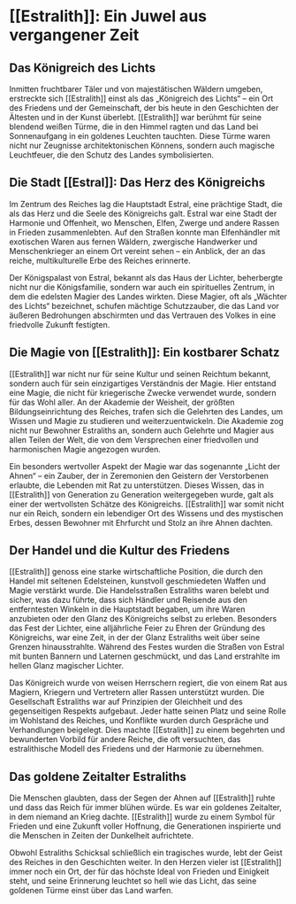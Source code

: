# [[Estralith]]: Ein Juwel aus vergangener Zeit

## Das Königreich des Lichts
Inmitten fruchtbarer Täler und von majestätischen Wäldern umgeben, erstreckte sich [[Estralith]] einst als das „Königreich des Lichts“ – ein Ort des Friedens und der Gemeinschaft, der bis heute in den Geschichten der Ältesten und in der Kunst überlebt. [[Estralith]] war berühmt für seine blendend weißen Türme, die in den Himmel ragten und das Land bei Sonnenaufgang in ein goldenes Leuchten tauchten. Diese Türme waren nicht nur Zeugnisse architektonischen Könnens, sondern auch magische Leuchtfeuer, die den Schutz des Landes symbolisierten.

## Die Stadt [[Estral]]: Das Herz des Königreichs
Im Zentrum des Reiches lag die Hauptstadt Estral, eine prächtige Stadt, die als das Herz und die Seele des Königreichs galt. Estral war eine Stadt der Harmonie und Offenheit, wo Menschen, Elfen, Zwerge und andere Rassen in Frieden zusammenlebten. Auf den Straßen konnte man Elfenhändler mit exotischen Waren aus fernen Wäldern, zwergische Handwerker und Menschenkrieger an einem Ort vereint sehen – ein Anblick, der an das reiche, multikulturelle Erbe des Reiches erinnerte.

Der Königspalast von Estral, bekannt als das Haus der Lichter, beherbergte nicht nur die Königsfamilie, sondern war auch ein spirituelles Zentrum, in dem die edelsten Magier des Landes wirkten. Diese Magier, oft als „Wächter des Lichts“ bezeichnet, schufen mächtige Schutzzauber, die das Land vor äußeren Bedrohungen abschirmten und das Vertrauen des Volkes in eine friedvolle Zukunft festigten.

## Die Magie von [[Estralith]]: Ein kostbarer Schatz
[[Estralith]] war nicht nur für seine Kultur und seinen Reichtum bekannt, sondern auch für sein einzigartiges Verständnis der Magie. Hier entstand eine Magie, die nicht für kriegerische Zwecke verwendet wurde, sondern für das Wohl aller. An der Akademie der Weisheit, der größten Bildungseinrichtung des Reiches, trafen sich die Gelehrten des Landes, um Wissen und Magie zu studieren und weiterzuentwickeln. Die Akademie zog nicht nur Bewohner Estraliths an, sondern auch Gelehrte und Magier aus allen Teilen der Welt, die von dem Versprechen einer friedvollen und harmonischen Magie angezogen wurden.

Ein besonders wertvoller Aspekt der Magie war das sogenannte „Licht der Ahnen“ – ein Zauber, der in Zeremonien den Geistern der Verstorbenen erlaubte, die Lebenden mit Rat zu unterstützen. Dieses Wissen, das in [[Estralith]] von Generation zu Generation weitergegeben wurde, galt als einer der wertvollsten Schätze des Königreichs. [[Estralith]] war somit nicht nur ein Reich, sondern ein lebendiger Ort des Wissens und des mystischen Erbes, dessen Bewohner mit Ehrfurcht und Stolz an ihre Ahnen dachten.

## Der Handel und die Kultur des Friedens
[[Estralith]] genoss eine starke wirtschaftliche Position, die durch den Handel mit seltenen Edelsteinen, kunstvoll geschmiedeten Waffen und Magie verstärkt wurde. Die Handelsstraßen Estraliths waren belebt und sicher, was dazu führte, dass sich Händler und Reisende aus den entferntesten Winkeln in die Hauptstadt begaben, um ihre Waren anzubieten oder den Glanz des Königreichs selbst zu erleben. Besonders das Fest der Lichter, eine alljährliche Feier zu Ehren der Gründung des Königreichs, war eine Zeit, in der der Glanz Estraliths weit über seine Grenzen hinausstrahlte. Während des Festes wurden die Straßen von Estral mit bunten Bannern und Laternen geschmückt, und das Land erstrahlte im hellen Glanz magischer Lichter.

Das Königreich wurde von weisen Herrschern regiert, die von einem Rat aus Magiern, Kriegern und Vertretern aller Rassen unterstützt wurden. Die Gesellschaft Estraliths war auf Prinzipien der Gleichheit und des gegenseitigen Respekts aufgebaut. Jeder hatte seinen Platz und seine Rolle im Wohlstand des Reiches, und Konflikte wurden durch Gespräche und Verhandlungen beigelegt. Dies machte [[Estralith]] zu einem begehrten und bewunderten Vorbild für andere Reiche, die oft versuchten, das estralithische Modell des Friedens und der Harmonie zu übernehmen.

## Das goldene Zeitalter Estraliths
Die Menschen glaubten, dass der Segen der Ahnen auf [[Estralith]] ruhte und dass das Reich für immer blühen würde. Es war ein goldenes Zeitalter, in dem niemand an Krieg dachte. [[Estralith]] wurde zu einem Symbol für Frieden und eine Zukunft voller Hoffnung, die Generationen inspirierte und die Menschen in Zeiten der Dunkelheit aufrichtete.

Obwohl Estraliths Schicksal schließlich ein tragisches wurde, lebt der Geist des Reiches in den Geschichten weiter. In den Herzen vieler ist [[Estralith]] immer noch ein Ort, der für das höchste Ideal von Frieden und Einigkeit steht, und seine Erinnerung leuchtet so hell wie das Licht, das seine goldenen Türme einst über das Land warfen.
